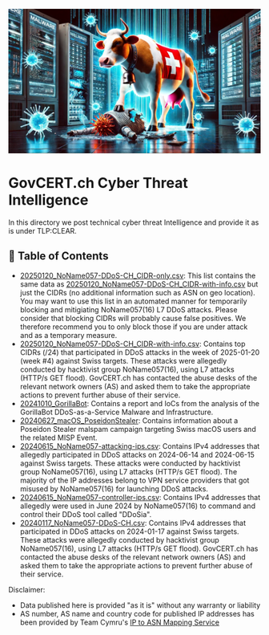 ![](images/swiss-cybercow.png)

# GovCERT.ch Cyber Threat Intelligence
In this directory we post technical cyber threat Intelligence and provide it as is under TLP:CLEAR.

##  📗 Table of Contents

* [20250120_NoName057-DDoS-CH_CIDR-only.csv](20250120_NoName057-DDoS-CH_CIDR-only.csv): This list contains the same data as [20250120_NoName057-DDoS-CH_CIDR-with-info.csv](20250120_NoName057-DDoS-CH_CIDR-with-info.csv) but just the CIDRs (no additional information such as ASN on geo location). You may want to use this list in an automated manner for temporarily blocking and mitigiating NoName057(16) L7 DDoS attacks. Please consider that blocking CIDRs will probably cause false positives. We therefore recommend you to only block those if you are under attack and as a temporary measure.
* [20250120_NoName057-DDoS-CH_CIDR-with-info.csv](20250120_NoName057-DDoS-CH_CIDR-with-info.csv): Contains top CIDRs (/24) that participated in DDoS attacks in the week of 2025-01-20 (week #4) against Swiss targets. These attacks were allegedly conducted by hacktivist group NoName057(16), using L7 attacks (HTTP/s GET flood). GovCERT.ch has contacted the abuse desks of the relevant network owners (AS) and asked them to take the appropriate actions to prevent further abuse of their service.
* [20241010_GorillaBot](20241010_GorillaBot): Contains a report and IoCs from the analysis of the GorillaBot DDoS-as-a-Service Malware and Infrastructure.
* [20240627_macOS_PoseidonStealer](20240627_macOS_PoseidonStealer): Contains information about a Poseidon Stealer malspam campaign targeting Swiss macOS users and the related MISP Event. 
* [20240615_NoName057-attacking-ips.csv](20240615_NoName057-attacking-ips.csv): Contains IPv4 addresses that allegedly participated in DDoS attacks on 2024-06-14 and 2024-06-15 against Swiss targets. These attacks were conducted by hacktivist group NoName057(16), using L7 attacks (HTTP/s GET flood). The majority of the IP addresses belong to VPN service providers that got misused by NoName057(16) for launching DDoS attacks.
* [20240615_NoName057-controller-ips.csv](20240615_NoName057-controller-ips.csv): Contains IPv4 addresses that allegedly were used in June 2024 by NoName057(16) to command and control their DDoS tool called "DDoSia".
* [20240117_NoName057-DDoS-CH.csv](20240117_NoName057-DDoS-CH.csv): Contains IPv4 addresses that participated in DDoS attacks on 2024-01-17 against Swiss targets. These attacks were allegedly conducted by hacktivist group NoName057(16), using L7 attacks (HTTP/s GET flood). GovCERT.ch has contacted the abuse desks of the relevant network owners (AS) and asked them to take the appropriate actions to prevent further abuse of their service.


Disclaimer:

* Data published here is provided "as it is" without any warranty or liability
* AS number, AS name and country code for published IP addresses has been provided by Team Cymru's  [IP to ASN Mapping Service](https://www.team-cymru.com/ip-asn-mapping)
